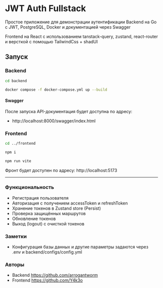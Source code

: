 # JWT Auth Fullstack

Простое приложение для демонстрации аутентификации
Backend на Go с JWT, PostgreSQL, Docker и документацией через Swagger

Frontend на React с использованием tanstack-query, zustand, react-router и версткой с помощью TailwindCss + shadUI

## Запуск

### Backend

```bash
cd backend
```

```bash
docker compose -f docker-compose.yml up --build
```

#### Swagger

После запуска API-документация будет доступна по адресу:

- http://localhost:8000/swagger/index.html

### Frontend

```bash
cd ../frontend
```

```bash
npm i
```

```bash
npm run vite
```

Фронт будет доступен по адресу: http://localhost:5173

---

### Функциональность

- Регистрация пользователя
- Авторизация с получением accessToken и refreshToken
- Хранение токенов в Zustand store (Persist)
- Проверка защищённых маршрутов
- Обновление токенов
- Выход (logout) с очисткой токенов

### Заметки

- Конфигурация базы данных и другие параметры задаются через .env и backend/configs/config.yml

### Авторы 

- Backend https://github.com/arrogantworm
- Frontend https://github.com/Y4k3o
